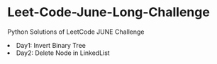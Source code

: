 # Leet-Code-June-Long-Challenge
Python Solutions of LeetCode JUNE Challenge 

<li> Day1: Invert Binary Tree </li>

<li> Day2: Delete Node in LinkedList </li>
